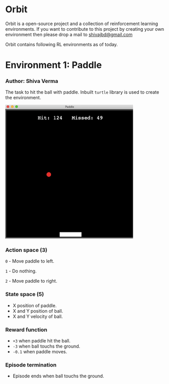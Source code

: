 # Orbit

Orbit is a open-source project and a collection of reinforcement learning environments. If you want to contribute to this project by creating your own environment then please drop a mail to shivajbd@gmail.com

Orbit contains following RL environments as of today.

# Environment 1: Paddle

### Author: Shiva Verma

The task to hit the ball with paddle. Inbuilt `turtle` library is used to create the environment.

<img src=paddle/wall.gif width="400">

### Action space (3)

`0` - Move paddle to left.

`1` - Do nothing.

`2` - Move paddle to right.

### State space (5)

- X position of paddle.
- X and Y position of ball.
- X and Y velocity of ball.

### Reward function

- `+3` when paddle hit the ball.
- `-3` when ball touchs the ground.
- `-0.1` when paddle moves.

### Episode termination

- Episode ends when ball touchs the ground.
